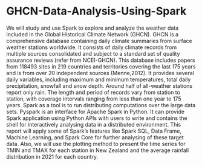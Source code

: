 # GHCN-Data-Analysis-Using-Spark
We will study and use Spark to explore and analyze the weather data included in the Global Historical Climate Network (GHCN).
GHCN is a comprehensive database containing daily climate summaries from surface weather stations worldwide. It consists of daily climate records from multiple sources consolidated and subject to a standard set of quality assurance reviews (refer from NCEI-GHCN). This database includes papers from 118493 sites in 219 countries and territories covering the last 175 years and is from over 20 independent sources (Menne,2012). It provides several daily variables, including maximum and minimum temperatures, total daily precipitation, snowfall and snow depth. Around half of all-weather stations report only rain. The length and period of records vary from station to station, with coverage intervals ranging from less than one year to 175 years.
Spark as a tool is to run distributing computations over the large data sets. Pyspark is an interface for Apache Spark in Python. It can provide Spark application using Python APIs with users to write and contains the shell for interactively analysing data in a distributed environment. This report will apply some of Spark’s features like Spark SQL, Data Frame, Machine Learning, and Spark Core for further analysing of these target data. Also, we will use the plotting method to present the time series for TMIN and TMAX for each station in New Zealand and the average rainfall distribution in 2021 for each country. 
